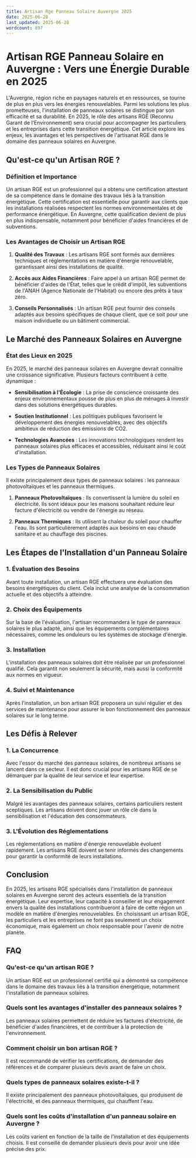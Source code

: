 ```yaml
---
title: Artisan Rge Panneau Solaire Auvergne 2025
date: 2025-06-28
last_updated: 2025-06-28
wordcount: 897
---
```


# Artisan RGE Panneau Solaire en Auvergne : Vers une Énergie Durable en 2025

L'Auvergne, région riche en paysages naturels et en ressources, se tourne de plus en plus vers les énergies renouvelables. Parmi les solutions les plus prometteuses, l'installation de panneaux solaires se distingue par son efficacité et sa durabilité. En 2025, le rôle des artisans RGE (Reconnu Garant de l’Environnement) sera crucial pour accompagner les particuliers et les entreprises dans cette transition énergétique. Cet article explore les enjeux, les avantages et les perspectives de l'artisanat RGE dans le domaine des panneaux solaires en Auvergne.

## Qu'est-ce qu'un Artisan RGE ?

### Définition et Importance

Un artisan RGE est un professionnel qui a obtenu une certification attestant de sa compétence dans le domaine des travaux liés à la transition énergétique. Cette certification est essentielle pour garantir aux clients que les installations réalisées respectent les normes environnementales et de performance énergétique. En Auvergne, cette qualification devient de plus en plus indispensable, notamment pour bénéficier d'aides financières et de subventions.

### Les Avantages de Choisir un Artisan RGE

1. **Qualité des Travaux** : Les artisans RGE sont formés aux dernières techniques et réglementations en matière d'énergie renouvelable, garantissant ainsi des installations de qualité.
   
2. **Accès aux Aides Financières** : Faire appel à un artisan RGE permet de bénéficier d'aides de l'État, telles que le crédit d'impôt, les subventions de l'ANAH (Agence Nationale de l'Habitat) ou encore des prêts à taux zéro.

3. **Conseils Personnalisés** : Un artisan RGE peut fournir des conseils adaptés aux besoins spécifiques de chaque client, que ce soit pour une maison individuelle ou un bâtiment commercial.

## Le Marché des Panneaux Solaires en Auvergne

### État des Lieux en 2025

En 2025, le marché des panneaux solaires en Auvergne devrait connaître une croissance significative. Plusieurs facteurs contribuent à cette dynamique :

- **Sensibilisation à l'Écologie** : La prise de conscience croissante des enjeux environnementaux pousse de plus en plus de ménages à investir dans des solutions énergétiques durables.
  
- **Soutien Institutionnel** : Les politiques publiques favorisent le développement des énergies renouvelables, avec des objectifs ambitieux de réduction des émissions de CO2.

- **Technologies Avancées** : Les innovations technologiques rendent les panneaux solaires plus efficaces et accessibles, réduisant ainsi le coût d'installation.

### Les Types de Panneaux Solaires

Il existe principalement deux types de panneaux solaires : les panneaux photovoltaïques et les panneaux thermiques.

1. **Panneaux Photovoltaïques** : Ils convertissent la lumière du soleil en électricité. Ils sont idéaux pour les maisons souhaitant réduire leur facture d'électricité ou vendre de l'énergie au réseau.

2. **Panneaux Thermiques** : Ils utilisent la chaleur du soleil pour chauffer l'eau. Ils sont particulièrement adaptés aux besoins en eau chaude sanitaire et au chauffage des piscines.

## Les Étapes de l'Installation d'un Panneau Solaire

### 1. Évaluation des Besoins

Avant toute installation, un artisan RGE effectuera une évaluation des besoins énergétiques du client. Cela inclut une analyse de la consommation actuelle et des objectifs à atteindre.

### 2. Choix des Équipements

Sur la base de l'évaluation, l'artisan recommandera le type de panneaux solaires le plus adapté, ainsi que les équipements complémentaires nécessaires, comme les onduleurs ou les systèmes de stockage d'énergie.

### 3. Installation

L'installation des panneaux solaires doit être réalisée par un professionnel qualifié. Cela garantit non seulement la sécurité, mais aussi la conformité aux normes en vigueur.

### 4. Suivi et Maintenance

Après l'installation, un bon artisan RGE proposera un suivi régulier et des services de maintenance pour assurer le bon fonctionnement des panneaux solaires sur le long terme.

## Les Défis à Relever

### 1. La Concurrence

Avec l'essor du marché des panneaux solaires, de nombreux artisans se lancent dans ce secteur. Il est donc crucial pour les artisans RGE de se démarquer par la qualité de leur service et leur expertise.

### 2. La Sensibilisation du Public

Malgré les avantages des panneaux solaires, certains particuliers restent sceptiques. Les artisans doivent donc jouer un rôle clé dans la sensibilisation et l'éducation des consommateurs.

### 3. L'Évolution des Réglementations

Les réglementations en matière d'énergie renouvelable évoluent rapidement. Les artisans RGE doivent se tenir informés des changements pour garantir la conformité de leurs installations.

## Conclusion

En 2025, les artisans RGE spécialisés dans l'installation de panneaux solaires en Auvergne seront des acteurs essentiels de la transition énergétique. Leur expertise, leur capacité à conseiller et leur engagement envers la qualité des installations contribueront à faire de cette région un modèle en matière d'énergies renouvelables. En choisissant un artisan RGE, les particuliers et les entreprises ne font pas seulement un choix économique, mais également un choix responsable pour l'avenir de notre planète.

## FAQ

### Qu'est-ce qu'un artisan RGE ?

Un artisan RGE est un professionnel certifié qui a démontré sa compétence dans le domaine des travaux liés à la transition énergétique, notamment l'installation de panneaux solaires.

### Quels sont les avantages d'installer des panneaux solaires ?

Les panneaux solaires permettent de réduire les factures d'électricité, de bénéficier d'aides financières, et de contribuer à la protection de l'environnement.

### Comment choisir un bon artisan RGE ?

Il est recommandé de vérifier les certifications, de demander des références et de comparer plusieurs devis avant de faire un choix.

### Quels types de panneaux solaires existe-t-il ?

Il existe principalement des panneaux photovoltaïques, qui produisent de l'électricité, et des panneaux thermiques, qui chauffent l'eau.

### Quels sont les coûts d'installation d'un panneau solaire en Auvergne ?

Les coûts varient en fonction de la taille de l'installation et des équipements choisis. Il est conseillé de demander plusieurs devis pour avoir une idée précise des prix.